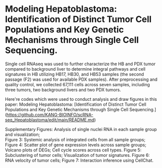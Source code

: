 # Modeling Hepatoblastoma: Identification of Distinct Tumor Cell Populations and Key Genetic Mechanisms through Single Cell Sequencing.

Single cell RNAseq was used to further characterize the HB and PDX tumor compared to background liver to determine integral pathways and cell signatures in HB utilizing HB17, HB30, and HB53 samples (the second passage (F2) was used for available PDX samples). After preprocessing and quality control, we collected 67,111 cells across seven samples, including three tumors, two background livers and two PDX tumors.

Here're codes which were used to conduct analysis and draw figures in this paper: Modeling Hepatoblastoma: [Identification of Distinct Tumor Cell Populations and Key Genetic Mechanisms through Single Cell Sequencing.] (https://github.com/KANG-BIOINFO/scRNA-seq_Hepatoblastoma/edit/main/README.md)

Supplementary Figures: Analysis of single nuclei RNA in each sample group and visualization;</br>
Figure 3: Systemic analysis of integrated cells from all sample groups;
Figure 4: Scatter plot of gene expression levels across sample groups; Volcano plots of DEGs; Cell cycle scores across cell types.
Figure 5: Subclustering of tumor cells; Visualization of tumor signatures.
Figure 6: RNA velocity of tumor cells;
Figure 7: Interaction inference using CellChat.
